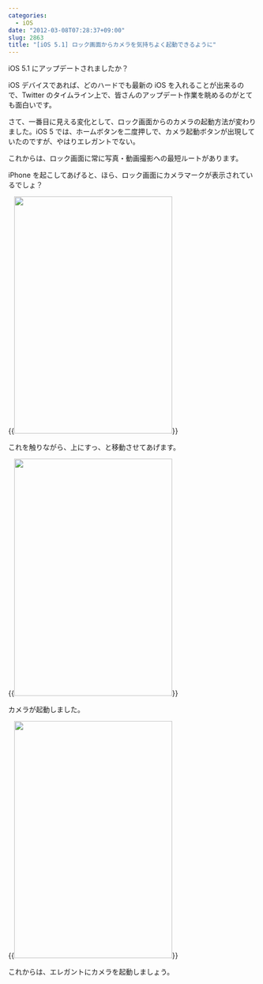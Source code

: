 ```yaml
---
categories:
  - iOS
date: "2012-03-08T07:28:37+09:00"
slug: 2863
title: "[iOS 5.1] ロック画面からカメラを気持ちよく起動できるように"
---
```


iOS 5.1 にアップデートされましたか？

iOS デバイスであれば、どのハードでも最新の iOS を入れることが出来るので、Twitter のタイムライン上で、皆さんのアップデート作業を眺めるのがとても面白いです。

さて、一番目に見える変化として、ロック画面からのカメラの起動方法が変わりました。iOS 5 では、ホームボタンを二度押しで、カメラ起動ボタンが出現していたのですが、やはりエレガントでない。

これからは、ロック画面に常に写真・動画撮影への最短ルートがあります。

iPhone を起こしてあげると、ほら、ロック画面にカメラマークが表示されているでしょ？

{{<img alt="" src="/images/2012/03/2863_1.png" width="320" height="480">}}

これを触りながら、上にすっ、と移動させてあげます。

{{<img alt="" src="/images/2012/03/2863_2.png" width="320" height="480">}}

カメラが起動しました。

{{<img alt="" src="/images/2012/03/2863_3.png" width="320" height="480">}}

これからは、エレガントにカメラを起動しましょう。
